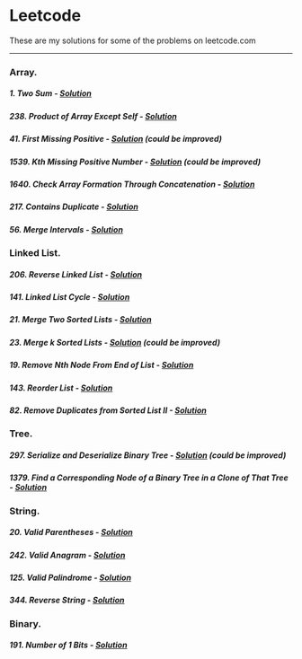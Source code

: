 # Leetcode

These are my solutions for some of the problems on leetcode.com

---

### Array.
##### 1. Two Sum - [Solution](./1.py)
##### 238. Product of Array Except Self - [Solution](./238.py)
##### 41. First Missing Positive - [Solution](./41.py) (could be improved)
##### 1539. Kth Missing Positive Number - [Solution](./1539.py) (could be improved)
##### 1640. Check Array Formation Through Concatenation - [Solution](./1640.py)
##### 217. Contains Duplicate - [Solution](./217.py)
##### 56. Merge Intervals - [Solution](./56.py)


### Linked List.
##### 206. Reverse Linked List - [Solution](./206.py)
##### 141. Linked List Cycle - [Solution](./141.py)
##### 21. Merge Two Sorted Lists - [Solution](./21.py)
##### 23. Merge k Sorted Lists - [Solution](./23.py) (could be improved)
##### 19. Remove Nth Node From End of List - [Solution](./19.py)
##### 143. Reorder List - [Solution](./143.py)
##### 82. Remove Duplicates from Sorted List II - [Solution](./82.py)


### Tree.
##### 297. Serialize and Deserialize Binary Tree - [Solution](./297.py) (could be improved)
##### 1379. Find a Corresponding Node of a Binary Tree in a Clone of That Tree - [Solution](./1379.py)

### String.
##### 20. Valid Parentheses - [Solution](./20.py)
##### 242. Valid Anagram - [Solution](./242.py)
##### 125. Valid Palindrome - [Solution](./125.py)
##### 344. Reverse String - [Solution](./344.py)

### Binary.
##### 191. Number of 1 Bits - [Solution](./191.py)

